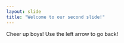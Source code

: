 ```yaml
---
layout: slide
title: "Welcome to our second slide!"
---
```

Cheer up boys!
Use the left arrow to go back!
